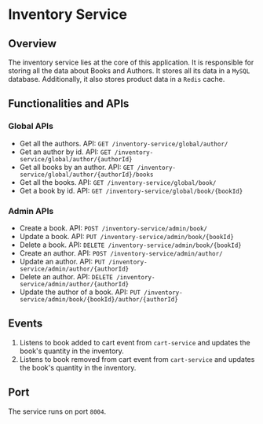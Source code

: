 # Inventory Service

## Overview
The inventory service lies at the core of this application. It is responsible for 
storing all the data about Books and Authors. It stores all its data in a `MySQL` database.
Additionally, it also stores product data in a `Redis` cache.

## Functionalities and APIs
### Global APIs
- Get all the authors. API: `GET /inventory-service/global/author/`
- Get an author by id. API: `GET /inventory-service/global/author/{authorId}`
- Get all books by an author. API: `GET /inventory-service/global/author/{authorId}/books`
- Get all the books. API: `GET /inventory-service/global/book/`
- Get a book by id. API: `GET /inventory-service/global/book/{bookId}`

### Admin APIs
- Create a book. API: `POST /inventory-service/admin/book/`
- Update a book. API: `PUT /inventory-service/admin/book/{bookId}`
- Delete a book. API: `DELETE /inventory-service/admin/book/{bookId}`
- Create an author. API: `POST /inventory-service/admin/author/`
- Update an author. API: `PUT /inventory-service/admin/author/{authorId}`
- Delete an author. API: `DELETE /inventory-service/admin/author/{authorId}`
- Update the author of a book. API: `PUT /inventory-service/admin/book/{bookId}/author/{authorId}`

## Events
1. Listens to book added to cart event from `cart-service` and updates the book's quantity in the inventory.
2. Listens to book removed from cart event from `cart-service` and updates the book's quantity in the inventory.

## Port
The service runs on port `8004`.